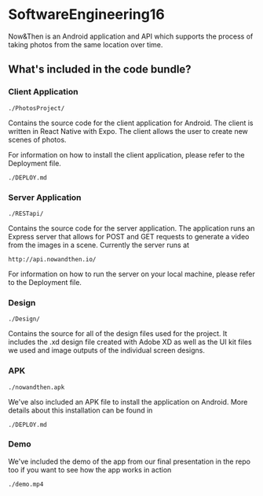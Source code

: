 # SoftwareEngineering16

Now&Then is an Android application and API which supports the process of taking photos from the same location over time.

## What's included in the code bundle?

### Client Application

```
./PhotosProject/
```

Contains the source code for the client application for Android. The
client is written in React Native with Expo. The client allows the user to 
create new scenes of photos.


For information on how to install the client application, please refer to the
Deployment file.

```
./DEPLOY.md
```

### Server Application

```
./RESTapi/
```
Contains the source code for the server application. The application runs an 
Express server that allows for POST and GET requests to generate a video from 
the images in a scene. Currently the server runs at

```
http://api.nowandthen.io/
```

For information on how to run the server on your local machine, please refer to the Deployment file.

### Design

```
./Design/
```

Contains the source for all of the design files used for the project. It
includes the .xd design file created with Adobe XD as well as the UI kit
files we used and image outputs of the individual screen designs.

### APK

```
./nowandthen.apk
```

We've also included an APK file to install the application on Android. More
details about this installation can be found in

```
./DEPLOY.md
```

### Demo

We've included the demo of the app from our final presentation in the repo too
if you want to see how the app works in action

```
./demo.mp4
```
